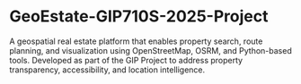 # GeoEstate-GIP710S-2025-Project
A geospatial real estate platform that enables property search, route planning, and visualization using OpenStreetMap, OSRM, and Python-based tools. Developed as part of the GIP Project to address property transparency, accessibility, and location intelligence.

